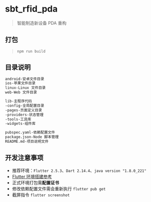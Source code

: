 # sbt_rfid_pda

> 智能制造新设备 PDA 重构

## 打包

> `npm run build`

## 目录说明

```txt
android-安卓文件目录
ios-苹果文件目录
linux-Linux 文件目录
web-Web 文件目录

lib-主程序代码
-config-全局配置目录
-pages-页面定义目录
-providers-状态管理
-tools-工具库
-widgets-组件库

pubspec.yaml-依赖配置文件
package.json-Node 脚本管理
README.md-项目说明文件
```

## 开发注意事项

* 推荐环境：`Flutter 2.5.3`、`Dart 2.14.4`、`java version "1.8.0_221"`
* [Flutter 环境搭建参考](https://sharing8.yuque.com/vi2gfy/ii2v9m/owofbq)
* 正式环境打包需**配置证书**
* 修改依赖配置文件需会重新执行 `flutter pub get`
* 截屏指令 `flutter screenshot`
